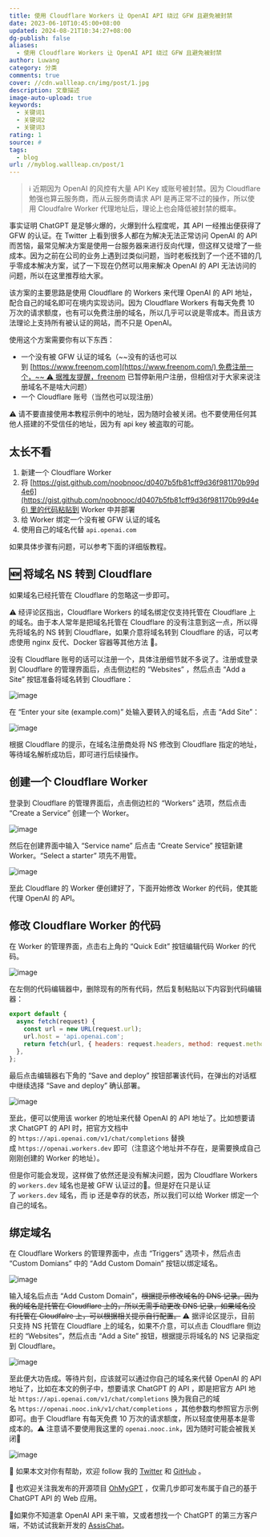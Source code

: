 ```yaml
---
title: 使用 Cloudflare Workers 让 OpenAI API 绕过 GFW 且避免被封禁
date: 2023-06-10T10:45:00+08:00
updated: 2024-08-21T10:34:27+08:00
dg-publish: false
aliases:
  - 使用 Cloudflare Workers 让 OpenAI API 绕过 GFW 且避免被封禁
author: Luwang
category: 分类
comments: true
cover: //cdn.wallleap.cn/img/post/1.jpg
description: 文章描述
image-auto-upload: true
keywords:
  - 关键词1
  - 关键词2
  - 关键词3
rating: 1
source: #
tags:
  - blog
url: //myblog.wallleap.cn/post/1
---
```


> ℹ️ 近期因为 OpenAI 的风控有大量 API Key 或账号被封禁。因为 Cloudflare 勉强也算云服务商，而从云服务商请求 API 是再正常不过的操作，所以使用 Cloudfalre Worker 代理地址后，理论上也会降低被封禁的概率。

事实证明 ChatGPT 是足够火爆的，火爆到什么程度呢，其 API 一经推出便获得了 GFW 的认证。在 Twitter 上看到很多人都在为解决无法正常访问 OpenAI 的 API 而苦恼，最常见解决方案是使用一台服务器来进行反向代理，但这样又徒增了一些成本。因为之前在公司的业务上遇到过类似问题，当时老板找到了一个还不错的几乎零成本解决方案，试了一下现在仍然可以用来解决 OpenAI 的 API 无法访问的问题，所以在这里推荐给大家。

该方案的主要思路是使用 Cloudflare 的 Workers 来代理 OpenAI 的 API 地址，配合自己的域名即可在境内实现访问。因为 Cloudflare Workers 有每天免费 10 万次的请求额度，也有可以免费注册的域名，所以几乎可以说是零成本。而且该方法理论上支持所有被认证的网站，而不只是 OpenAI。

使用这个方案需要你有以下东西：

- 一个没有被 GFW 认证的域名（~~没有的话也可以到 [https://www.freenom.com](https://www.freenom.com/) 免费注册一个，~~ ⚠️ 据推友提醒，freenom 已暂停新用户注册，但相信对于大家来说注册域名不是啥大问题）
- 一个 Cloudflare 账号（当然也可以现注册）

⚠️ 请不要直接使用本教程示例中的地址，因为随时会被关闭。也不要使用任何其他人搭建的不受信任的地址，因为有 api key 被盗取的可能。

## 太长不看

1. 新建一个 Cloudflare Worker
2. 将 [https://gist.github.com/noobnooc/d0407b5fb81cff9d36f981170b99d4e6](https://gist.github.com/noobnooc/d0407b5fb81cff9d36f981170b99d4e6) 里的代码粘贴到 Worker 中并部署
3. 给 Worker 绑定一个没有被 GFW 认证的域名
4. 使用自己的域名代替 `api.openai.com`

如果具体步骤有问题，可以参考下面的详细版教程。

## 🆕 将域名 NS 转到 Cloudflare

如果域名已经托管在 Cloudflare 的忽略这一步即可。

⚠️ 经评论区指出，Cloudflare Workers 的域名绑定仅支持托管在 Cloudflare 上的域名。由于本人常年是把域名托管在 Cloudflare 的没有注意到这一点，所以得先将域名的 NS 转到 Cloudflare，如果介意将域名转到 Cloudflare 的话，可以考虑使用 nginx 反代、Docker 容器等其他方法 🥲。

没有 Cloudflare 账号的话可以注册一个，具体注册细节就不多说了。注册或登录到 Cloudflare 的管理界面后，点击侧边栏的 “Websites” ，然后点击 “Add a Site” 按钮准备将域名转到 Cloudflare：

![image](https://cdn.wallleap.cn/img/pic/illustration/202306102247788.png?imageMogr2/format/webp/interlace/1/quality/80%7Cwatermark/1/image/aHR0cDovL3dhbGxsZWFwLTEyNTkwODQzMzAuY29zLmFwLWd1YW5nemhvdS5teXFjbG91ZC5jb20vaW1nL3dhdGVybWFyazEucG5n/gravity/southeast/dx/16/dy/16/scatype/3/spcent/10/dissolve/90%7Cwatermark/3/type/3/text/bHV3YW5nMHdhbGxsZWFw)

在 “Enter your site (example.com)” 处输入要转入的域名后，点击 “Add Site”：

![image](https://cdn.wallleap.cn/img/pic/illustration/202306102248540.png?imageMogr2/format/webp/interlace/1/quality/80%7Cwatermark/1/image/aHR0cDovL3dhbGxsZWFwLTEyNTkwODQzMzAuY29zLmFwLWd1YW5nemhvdS5teXFjbG91ZC5jb20vaW1nL3dhdGVybWFyazEucG5n/gravity/southeast/dx/16/dy/16/scatype/3/spcent/10/dissolve/90%7Cwatermark/3/type/3/text/bHV3YW5nMHdhbGxsZWFw)

根据 Cloudflare 的提示，在域名注册商处将 NS 修改到 Cloudflare 指定的地址，等待域名解析成功后，即可进行后续操作。

## 创建一个 Cloudflare Worker

登录到 Cloudflare 的管理界面后，点击侧边栏的 “Workers” 选项，然后点击 “Create a Service” 创建一个 Worker。

![image](https://cdn.wallleap.cn/img/pic/illustration/202306102248136.png?imageMogr2/format/webp/interlace/1/quality/80%7Cwatermark/1/image/aHR0cDovL3dhbGxsZWFwLTEyNTkwODQzMzAuY29zLmFwLWd1YW5nemhvdS5teXFjbG91ZC5jb20vaW1nL3dhdGVybWFyazEucG5n/gravity/southeast/dx/16/dy/16/scatype/3/spcent/10/dissolve/90%7Cwatermark/3/type/3/text/bHV3YW5nMHdhbGxsZWFw)

然后在创建界面中输入 “Service name” 后点击 “Create Service” 按钮新建 Worker。“Select a starter” 项先不用管。

![image](https://cdn.wallleap.cn/img/pic/illustration/202306102249403.png?imageMogr2/format/webp/interlace/1/quality/80%7Cwatermark/1/image/aHR0cDovL3dhbGxsZWFwLTEyNTkwODQzMzAuY29zLmFwLWd1YW5nemhvdS5teXFjbG91ZC5jb20vaW1nL3dhdGVybWFyazEucG5n/gravity/southeast/dx/16/dy/16/scatype/3/spcent/10/dissolve/90%7Cwatermark/3/type/3/text/bHV3YW5nMHdhbGxsZWFw)

至此 Cloudflare 的 Worker 便创建好了，下面开始修改 Worker 的代码，使其能代理 OpenAI 的 API。

## 修改 Cloudflare Worker 的代码

在 Worker 的管理界面，点击右上角的 “Quick Edit” 按钮编辑代码 Worker 的代码。

![image](https://cdn.wallleap.cn/img/pic/illustration/202306102250234.png)

在左侧的代码编辑器中，删除现有的所有代码，然后复制粘贴以下内容到代码编辑器：

```js
export default {
  async fetch(request) {
    const url = new URL(request.url);
    url.host = 'api.openai.com';
    return fetch(url, { headers: request.headers, method: request.method, body: request.body });
  },
};
```

最后点击编辑器右下角的 “Save and deploy” 按钮部署该代码，在弹出的对话框中继续选择 “Save and deploy” 确认部署。

![image](https://cdn.wallleap.cn/img/pic/illustration/202306102251780.png)

至此，便可以使用该 worker 的地址来代替 OpenAI 的 API 地址了。比如想要请求 ChatGPT 的 API 时，把官方文档中的 `https://api.openai.com/v1/chat/completions` 替换成 `https://openai.workers.dev` 即可（注意这个地址并不存在，是需要换成自己刚刚创建的 Worker 的地址）。

但是你可能会发现，这样做了依然还是没有解决问题，因为 Cloudflare Workers 的 `workers.dev` 域名也是被 GFW 认证过的🥲。但是好在只是认证了 `workers.dev` 域名，而 ip 还是幸存的状态，所以我们可以给 Worker 绑定一个自己的域名。

## 绑定域名

在 Cloudflare Workers 的管理界面中，点击 “Triggers” 选项卡，然后点击 “Custom Domians” 中的 “Add Custom Domain” 按钮以绑定域名。

![image](https://cdn.wallleap.cn/img/pic/illustration/202306102251543.png)

输入域名后点击 “Add Custom Domain”，~~根据提示修改域名的 DNS 记录。因为我的域名是托管在 Cloudflare 上的，所以无需手动更改 DNS 记录，如果域名没有托管在 Cloudfalre 上，可以根据相关提示自行配置。~~ ⚠️ 据评论区提示，目前只支持 NS 托管在 Cloudflare 上的域名，如果不介意，可以点击 Cloudflare 侧边栏的 “Websites”，然后点击 “Add a Site” 按钮，根据提示将域名的 NS 记录指定到 Cloudflare。

![image](https://cdn.wallleap.cn/img/pic/illustration/202306102252745.png)

至此便大功告成。等待片刻，应该就可以通过你自己的域名来代替 OpenAI 的 API 地址了，比如在本文的例子中，想要请求 ChatGPT 的 API ，即是把官方 API 地址 `https://api.openai.com/v1/chat/completions` 换为我自己的域名 `https://openai.nooc.ink/v1/chat/completions` ，其他参数均参照官方示例即可。由于 Cloudflare 有每天免费 10 万次的请求额度，所以轻度使用基本是零成本的。⚠️ 注意请不要使用我这里的 `openai.nooc.ink`，因为随时可能会被我关闭🤪

![image](https://cdn.wallleap.cn/img/pic/illustration/202306102252814.png)

🥰 如果本文对你有帮助，欢迎 follow 我的 [Twitter](https://twitter.com/noobnooc) 和 [GitHub](https://github.com/noobnooc) 。

🤖 也欢迎关注我发布的开源项目 [OhMyGPT](https://github.com/noobnooc/ohmygpt.git) ，仅需几步即可发布属于自己的基于 ChatGPT API 的 Web 应用。

📱如果你不知道拿 OpenAI API 来干嘛，又或者想找一个 ChatGPT 的第三方客户端，不妨试试我新开发的 [AssisChat](https://apps.apple.com/us/app/assischat/id6446092669)。
